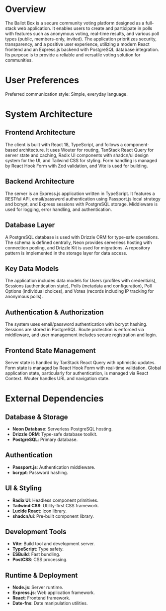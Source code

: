 # Overview

The Ballot Box is a secure community voting platform designed as a full-stack web application. It enables users to create and participate in polls with features such as anonymous voting, real-time results, and various poll types (public, members-only, invited). The application prioritizes security, transparency, and a positive user experience, utilizing a modern React frontend and an Express.js backend with PostgreSQL database integration. Its purpose is to provide a reliable and versatile voting solution for communities.

# User Preferences

Preferred communication style: Simple, everyday language.

# System Architecture

## Frontend Architecture
The client is built with React 18, TypeScript, and follows a component-based architecture. It uses Wouter for routing, TanStack React Query for server state and caching, Radix UI components with shadcn/ui design system for the UI, and Tailwind CSS for styling. Form handling is managed by React Hook Form with Zod validation, and Vite is used for building.

## Backend Architecture
The server is an Express.js application written in TypeScript. It features a RESTful API, email/password authentication using Passport.js local strategy and bcrypt, and Express sessions with PostgreSQL storage. Middleware is used for logging, error handling, and authentication.

## Database Layer
A PostgreSQL database is used with Drizzle ORM for type-safe operations. The schema is defined centrally, Neon provides serverless hosting with connection pooling, and Drizzle Kit is used for migrations. A repository pattern is implemented in the storage layer for data access.

## Key Data Models
The application includes data models for Users (profiles with credentials), Sessions (authentication state), Polls (metadata and configuration), Poll Options (individual choices), and Votes (records including IP tracking for anonymous polls).

## Authentication & Authorization
The system uses email/password authentication with bcrypt hashing. Sessions are stored in PostgreSQL. Route protection is enforced via middleware, and user management includes secure registration and login.

## Frontend State Management
Server state is handled by TanStack React Query with optimistic updates. Form state is managed by React Hook Form with real-time validation. Global application state, particularly for authentication, is managed via React Context. Wouter handles URL and navigation state.

# External Dependencies

## Database & Storage
- **Neon Database**: Serverless PostgreSQL hosting.
- **Drizzle ORM**: Type-safe database toolkit.
- **PostgreSQL**: Primary database.

## Authentication
- **Passport.js**: Authentication middleware.
- **bcrypt**: Password hashing.

## UI & Styling
- **Radix UI**: Headless component primitives.
- **Tailwind CSS**: Utility-first CSS framework.
- **Lucide React**: Icon library.
- **shadcn/ui**: Pre-built component library.

## Development Tools
- **Vite**: Build tool and development server.
- **TypeScript**: Type safety.
- **ESBuild**: Fast bundling.
- **PostCSS**: CSS processing.

## Runtime & Deployment
- **Node.js**: Server runtime.
- **Express.js**: Web application framework.
- **React**: Frontend framework.
- **Date-fns**: Date manipulation utilities.